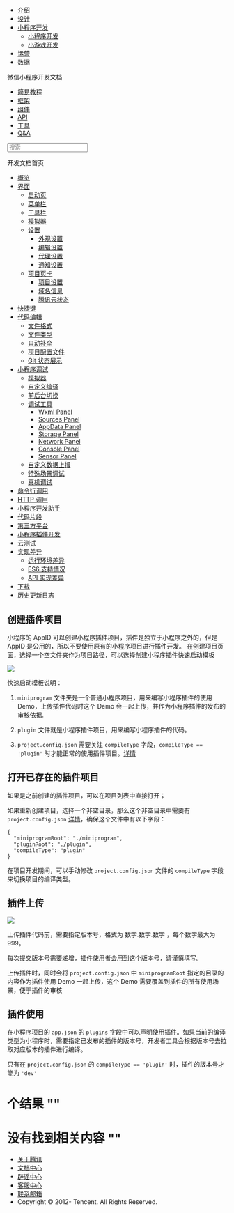 <div class="book with-summary">

<div class="head">

<div class="head_box">

# [](javascript:; "_('微信公众平台 小程序')")

<div class="header_ctrls">

*   [介绍](https://mp.weixin.qq.com/debug/wxadoc/introduction/index.html)
*   [设计](https://mp.weixin.qq.com/debug/wxadoc/design/index.html)
*   [小程序开发](javascript:;)
    *   [小程序开发](https://mp.weixin.qq.com/debug/wxadoc/dev/index.html)
    *   [小游戏开发](https://mp.weixin.qq.com/debug/wxagame/dev/index.html)
*   [运营](https://mp.weixin.qq.com/debug/wxadoc/product/index.html)
*   [数据](https://mp.weixin.qq.com/debug/wxadoc/analysis/index.html)

</div>

</div>

</div>

<div class="sub_nav_box">

<div class="sub_nav_inner">

<div class="book-summary-opr" id="js-book-summary-opr"><a class="book-summary-btn"></a></div>

<div class="top_sub_nav">

<div class="top_title_wap"><span class="icon_title icon_dev"></span>

微信小程序开发文档

</div>

*   [简易教程](../)
*   [框架](../framework/MINA.html)
*   [组件](../component/)
*   [API](../api/)
*   [工具](devtools.html)
*   [Q&A](../qa.html)

</div>

<div id="book-search-input" role="search">

<form><label for="search-input" class="search-icon" id="js-search-icon"></label><input type="text" id="search-input" name="search-input" placeholder="搜索"> </form>

</div>

</div>

</div>

<div class="book-summary">

<div class="book-summary-home" id="js-summary-home"><a><span class="icon_home_s icon_dev"></span><span class="s_title_2">开发文档首页</span></a></div>

<nav role="navigation">

*   [概览](devtools.html)
*   [界面](page.html)
    *   [启动页](page.html#启动页)
    *   [菜单栏](page.html#菜单栏)
    *   [工具栏](page.html#工具栏)
    *   [模拟器](page.html#模拟器)
    *   [设置](settings.html)
        *   [外观设置](settings.html#外观设置)
        *   [编辑设置](settings.html#编辑设置)
        *   [代理设置](settings.html#代理设置)
        *   [通知设置](settings.html#通知设置)
    *   [项目页卡](project.html)
        *   [项目设置](project.html#项目设置)
        *   [域名信息](project.html#域名信息)
        *   [腾讯云状态](project.html#腾讯云状态)
*   [快捷键](shortcut.html)
*   [代码编辑](edit.html)
    *   [文件格式](edit.html#文件格式)
    *   [文件类型](edit.html#文件支持)
    *   [自动补全](edit.html#自动补全)
    *   [项目配置文件](edit.html#项目配置文件)
    *   [Git 状态展示](edit.html#git-状态展示)
*   [小程序调试](debug.html)
    *   [模拟器](debug.html#模拟器)
    *   [自定义编译](debug.html#自定义编译)
    *   [前后台切换](debug.html#前后台切换)
    *   [调试工具](debug.html#调试工具)
        *   [Wxml Panel](debug.html#wxml-panel)
        *   [Sources Panel](debug.html#sources-panel)
        *   [AppData Panel](debug.html#appdata-panel)
        *   [Storage Panel](debug.html#storage-panel)
        *   [Network Panel](debug.html#network-panel)
        *   [Console Panel](debug.html#console-panel)
        *   [Sensor Panel](debug.html#sensor-panel)
    *   [自定义数据上报](debug.html#自定义数据上报)
    *   [特殊场景调试](different.html)
    *   [真机调试](remote-debug.html)
*   [命令行调用](cli.html)
*   [HTTP 调用](http.html)
*   [小程序开发助手](mydev.html)
*   [代码片段](minicode.html)
*   [第三方平台](ext.html)
*   [小程序插件开发](plugin.html)
*   [云测试](monkey-test.html)
*   [实现差异](details.html)
    *   [运行环境差异](details.html#运行环境差异)
    *   [ES6 支持情况](details.html#客户端es6-api-支持情况)
    *   [API 实现差异](notsupport.html)
*   [下载](download.html)
*   [历史更新日志](uplog.html)

</nav>

</div>

<div class="book-body">

<div class="body-inner">

<div class="page-wrapper" tabindex="-1" role="main">

<div class="page-inner">

<div id="book-search-results">

<div class="search-noresults">

<section class="normal markdown-section">

## 创建插件项目

小程序的 AppID 可以创建小程序插件项目，插件是独立于小程序之外的，但是 AppID 是公用的，所以不要使用原有的小程序项目进行插件开发。 在创建项目页面，选择一个空文件夹作为项目路径，可以选择创建小程序插件快速启动模板

![](https://mp.weixin.qq.com/debug/wxadoc/dev/image/devtools2/createplugin.png)

快速启动模板说明：

1.  `miniprogram` 文件夹是一个普通小程序项目，用来编写小程序插件的使用 Demo，上传插件代码时这个 Demo 会一起上传，并作为小程序插件的发布的审核依据.

2.  `plugin` 文件就是小程序插件项目，用来编写小程序插件的代码。

3.  `project.config.json` 需要关注 `compileType` 字段，`compileType == 'plugin'` 时才能正常的使用插件项目。[详情](edit.html#项目配置文件)

## 打开已存在的插件项目

如果是之前创建的插件项目，可以在项目列表中直接打开；

如果重新创建项目，选择一个非空目录，那么这个非空目录中需要有 `project.config.json` [详情](edit.html#项目配置文件)，确保这个文件中有以下字段：

    {
      "miniprogramRoot": "./miniprogram",
      "pluginRoot": "./plugin",
      "compileType": "plugin"
    }

在项目开发期间，可以手动修改 `project.config.json` 文件的 `compileType` 字段来切换项目的编译类型。

## 插件上传

![](https://mp.weixin.qq.com/debug/wxadoc/dev/image/devtools2/uploadplugin.png)

上传插件代码前，需要指定版本号，格式为 数字.数字.数字 ，每个数字最大为 999。

每次提交版本号需要递增，插件使用者会用到这个版本号，请谨慎填写。

上传插件时，同时会将 `project.config.json` 中 `miniprogramRoot` 指定的目录的内容作为插件使用 Demo 一起上传，这个 Demo 需要覆盖到插件的所有使用场景，便于插件的审核

## 插件使用

在小程序项目的 `app.json` 的 `plugins` 字段中可以声明使用插件。如果当前的编译类型为小程序时，需要指定已发布的插件的版本号，开发者工具会根据版本号去拉取对应版本的插件进行编译。

只有在 `project.config.json` 的 `compileType == 'plugin'` 时，插件的版本号才能为 `'dev'`

</section>

</div>

<div class="search-results">

<div class="has-results">

# <span class="search-results-count"></span>个结果 "<span class="search-query"></span>"

</div>

<div class="no-results">

# 没有找到相关内容 "<span class="search-query"></span>"

</div>

</div>

</div>

</div>

</div>

<div class="foot" id="footer">

*   [关于腾讯](http://www.tencent.com/zh-cn/index.shtml)
*   [文档中心](https://mp.weixin.qq.com/debug/wxadoc/introduction/index.html?t=1484641676&)
*   [辟谣中心](https://mp.weixin.qq.com/cgi-bin/opshowpage?action=dispelinfo&lang=zh_CN&begin=1&count=9)
*   [客服中心](http://kf.qq.com/faq/120911VrYVrA1509086vyumm.html)
*   [联系邮箱](mailto:weixinmp@qq.com)
*   Copyright © 2012-<span id="s_copyright_year"></span> Tencent. All Rights Reserved.

</div>

</div>

[](ext.html)[](monkey-test.html)</div>

</div>